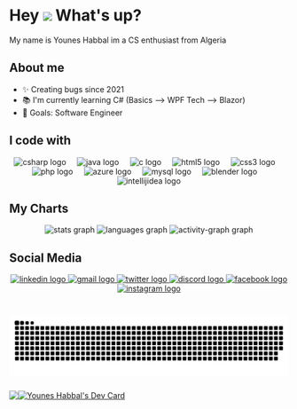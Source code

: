 <h1 align="left"><h1> Hey <img src="https://emojis.slackmojis.com/emojis/images/1577305505/7373/hand_wave.gif?1577305505" width="50" /> What's up?</h1>

<p align="left">My name is Younes Habbal im a CS enthusiast from Algeria</p>

## About me

- ✨ Creating bugs since 2021
- 📚 I'm currently learning C# (Basics --> WPF Tech --> Blazor)
- 🎯 Goals: Software Engineer

## I code with
<div align="center">
  <img src="https://skillicons.dev/icons?i=cs" height="50" alt="csharp logo"  />
  <img width="12" />
  <img src="https://skillicons.dev/icons?i=java" height="50" alt="java logo"  />
  <img width="12" />
  <img src="https://skillicons.dev/icons?i=c" height="50" alt="c logo"  />
  <img width="12" />
  <img src="https://skillicons.dev/icons?i=html" height="50" alt="html5 logo"  />
  <img width="12" />
  <img src="https://skillicons.dev/icons?i=css" height="50" alt="css3 logo"  />
  <img width="12" />
  <img src="https://skillicons.dev/icons?i=php" height="50" alt="php logo"  />
  <img width="12" />
  <img src="https://skillicons.dev/icons?i=azure" height="50" alt="azure logo"  />
  <img width="12" />
  <img src="https://skillicons.dev/icons?i=mysql" height="50" alt="mysql logo"  />
  <img width="12" />
  <img src="https://skillicons.dev/icons?i=blender" height="50" alt="blender logo"  />
  <img width="12" />
  <img src="https://skillicons.dev/icons?i=idea" height="50" alt="intellijidea logo"  />
</div>

###

## My Charts
<div align="center">
  <img src="https://github-readme-stats.vercel.app/api?username=youneshabbal&hide_title=false&hide_rank=false&show_icons=true&include_all_commits=true&count_private=true&disable_animations=false&theme=dracula&locale=en&hide_border=false&order=1" height="150" alt="stats graph"  />
  <img src="https://github-readme-stats.vercel.app/api/top-langs?username=youneshabbal&locale=en&hide_title=false&layout=compact&card_width=320&langs_count=10&theme=dracula&hide_border=false&order=2" height="150" alt="languages graph"  />
  <img src="https://github-readme-activity-graph.vercel.app/graph?username=youneshabbal&radius=16&theme=react&area=true&order=5" height="300" alt="activity-graph graph"  />
</div>

###
## Social Media
<div align="center">
  <a href="https://www.linkedin.com/in/younes-habbal-402375300/" target="_blank">
    <img src="https://img.shields.io/static/v1?message=LinkedIn&logo=linkedin&label=&color=0077B5&logoColor=white&labelColor=&style=flat" height="30" alt="linkedin logo"  />
  </a>
  <a href="youneshabbal1@gmail.om" target="_blank">
    <img src="https://img.shields.io/static/v1?message=Gmail&logo=gmail&label=&color=D14836&logoColor=white&labelColor=&style=flat" height="30" alt="gmail logo"  />
  </a>
  <a href="https://x.com/younes_habbal" target="_blank">
    <img src="https://img.shields.io/static/v1?message=Twitter&logo=twitter&label=&color=1DA1F2&logoColor=white&labelColor=&style=flat" height="30" alt="twitter logo"  />
  </a>
  <a href="discordapp.com/users/nazg_uul" target="_blank">
    <img src="https://img.shields.io/static/v1?message=Discord&logo=discord&label=&color=7289DA&logoColor=white&labelColor=&style=flat" height="30" alt="discord logo"  />
  </a>
  <a href="https://www.facebook.com/younes.habbal1" target="_blank">
    <img src="https://img.shields.io/static/v1?message=Facebook&logo=facebook&label=&color=1877F2&logoColor=white&labelColor=&style=flat" height="30" alt="facebook logo"  />
  </a>
  <a href="https://www.instagram.com/younes_habbal/" target="_blank">
    <img src="https://img.shields.io/static/v1?message=Instagram&logo=instagram&label=&color=E4405F&logoColor=white&labelColor=&style=flat" height="30" alt="instagram logo"  />
  </a>
</div>

###
<br clear="both">

<img src="https://raw.githubusercontent.com/youneshabbal/youneshabbal/output/snake.svg" alt="Snake animation" />

###
<img align="left" src="https://visitor-badge.laobi.icu/badge?page_id=youneshabbal.youneshabbal&right_color=blueviolet"  />

###
<a href="https://app.daily.dev/youneshabbal"><img src="https://api.daily.dev/devcards/v2/2FKVvxF0t8VgscXpRXddj.png?r=gg4&type=default" width="356" alt="Younes Habbal's Dev Card"/></a>

###
